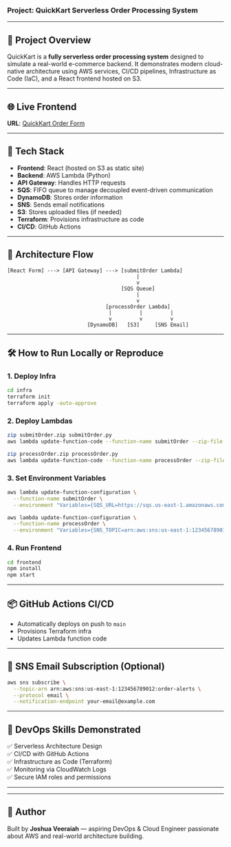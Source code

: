 ### Project: QuickKart Serverless Order Processing System

---

## 🧾 Project Overview

QuickKart is a **fully serverless order processing system** designed to simulate a real-world e-commerce backend. It demonstrates modern cloud-native architecture using AWS services, CI/CD pipelines, Infrastructure as Code (IaC), and a React frontend hosted on S3.

---

## 🌐 Live Frontend

**URL**: [QuickKart Order Form](http://quickkart-frontend-joshua.s3-website-us-east-1.amazonaws.com)

---

## 🧰 Tech Stack

- **Frontend**: React (hosted on S3 as static site)
- **Backend**: AWS Lambda (Python)
- **API Gateway**: Handles HTTP requests
- **SQS**: FIFO queue to manage decoupled event-driven communication
- **DynamoDB**: Stores order information
- **SNS**: Sends email notifications
- **S3**: Stores uploaded files (if needed)
- **Terraform**: Provisions infrastructure as code
- **CI/CD**: GitHub Actions

---

## 🔁 Architecture Flow

```
[React Form] ---> [API Gateway] ---> [submitOrder Lambda]
                                          |
                                          v
                                     [SQS Queue]
                                          |
                                          v
                                [processOrder Lambda]
                                 |         |         |
                                 v         v         v
                          [DynamoDB]   [S3]     [SNS Email]
```

---

## 🛠 How to Run Locally or Reproduce

### 1. Deploy Infra
```bash
cd infra
terraform init
terraform apply -auto-approve
```

### 2. Deploy Lambdas
```bash
zip submitOrder.zip submitOrder.py
aws lambda update-function-code --function-name submitOrder --zip-file fileb://submitOrder.zip

zip processOrder.zip processOrder.py
aws lambda update-function-code --function-name processOrder --zip-file fileb://processOrder.zip
```

### 3. Set Environment Variables
```bash
aws lambda update-function-configuration \
  --function-name submitOrder \
  --environment "Variables={SQS_URL=https://sqs.us-east-1.amazonaws.com/123456789012/order-queue.fifo}"

aws lambda update-function-configuration \
  --function-name processOrder \
  --environment "Variables={SNS_TOPIC=arn:aws:sns:us-east-1:123456789012:order-alerts}"
```

### 4. Run Frontend
```bash
cd frontend
npm install
npm start
```

---

## 📦 GitHub Actions CI/CD

- Automatically deploys on push to `main`
- Provisions Terraform infra
- Updates Lambda function code

---

## 📧 SNS Email Subscription (Optional)
```bash
aws sns subscribe \
  --topic-arn arn:aws:sns:us-east-1:123456789012:order-alerts \
  --protocol email \
  --notification-endpoint your-email@example.com
```

---

## 🧪 DevOps Skills Demonstrated

✅ Serverless Architecture Design  
✅ CI/CD with GitHub Actions  
✅ Infrastructure as Code (Terraform)  
✅ Monitoring via CloudWatch Logs  
✅ Secure IAM roles and permissions

---


---

## 🙌 Author
Built by **Joshua Veeraiah** — aspiring DevOps & Cloud Engineer passionate about AWS and real-world architecture building.

